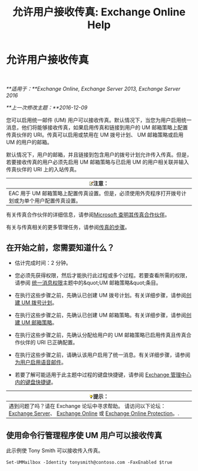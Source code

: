 ﻿---
title: '允许用户接收传真: Exchange Online Help'
TOCTitle: 允许用户接收传真
ms:assetid: a0505001-aac0-41ef-824f-76e5e56d7675
ms:mtpsurl: https://technet.microsoft.com/zh-cn/library/Bb201712(v=EXCHG.150)
ms:contentKeyID: 52061395
ms.date: 05/23/2018
mtps_version: v=EXCHG.150
ms.translationtype: MT
---

# 允许用户接收传真

 

_**适用于：**Exchange Online, Exchange Server 2013, Exchange Server 2016_

_**上一次修改主题：**2016-12-09_

您可以启用统一邮件 (UM) 用户可以接收传真。默认情况下，当您为用户启用统一消息，他们将能够接收传真，如果启用传真和链接到用户的 UM 邮箱策略上配置传真伙伴的 URI。传真可以启用或禁用在 UM 拨号计划、 UM 邮箱策略或启用 UM 的用户的邮箱。

默认情况下，用户的邮箱，并且链接到包含用户的拨号计划允许传入传真。但是，若要接收传真的用户必须先启用 UM 邮箱策略与已启用 UM 的用户相关联并输入传真伙伴的 URI 上的入站传真。

<table>
<thead>
<tr class="header">
<th><img src="images/Bb124558.note(EXCHG.150).gif" title="注意" alt="注意" />注意：</th>
</tr>
</thead>
<tbody>
<tr class="odd">
<td>EAC 用于 UM 邮箱策略上配置传真设置。但是，必须使用外壳程序打开拨号计划或为单个用户配置传真设置。</td>
</tr>
</tbody>
</table>


有关传真合作伙伴的详细信息，请参阅[Microsoft 查明其传真合作伙伴](https://go.microsoft.com/fwlink/?linkid=190238)。

有关与传真相关的更多管理任务，请参阅[传真的步骤](faxing-procedures-exchange-2013-help.md)。

## 在开始之前，您需要知道什么？

  - 估计完成时间：2 分钟。

  - 您必须先获得权限，然后才能执行此过程或多个过程。若要查看所需的权限，请参阅 [统一消息权限](unified-messaging-permissions-exchange-2013-help.md)主题中的\&quot;UM 邮箱策略\&quot;条目。

  - 在执行这些步骤之前，先确认已创建 UM 拨号计划。有关详细步骤，请参阅[创建 UM 拨号计划](create-a-um-dial-plan-exchange-2013-help.md)。

  - 在执行这些步骤之前，先确认已创建 UM 邮箱策略。有关详细步骤，请参阅[创建 UM 邮箱策略](create-a-um-mailbox-policy-exchange-2013-help.md)。

  - 在执行这些步骤之前，先确认分配给用户的 UM 邮箱策略已启用传真且传真合作伙伴的 URI 已正确配置。

  - 在执行这些步骤之前，请确认该用户启用了统一消息。有关详细步骤，请参阅[为用户启用语音邮件](enable-a-user-for-voice-mail-exchange-2013-help.md)。

  - 若要了解可能适用于此主题中过程的键盘快捷键，请参阅 [Exchange 管理中心内的键盘快捷键](keyboard-shortcuts-in-the-exchange-admin-center-exchange-online-protection-help.md)。

<table>
<thead>
<tr class="header">
<th><img src="images/Bb124558.tip(EXCHG.150).gif" title="提示" alt="提示" />提示：</th>
</tr>
</thead>
<tbody>
<tr class="odd">
<td>遇到问题了吗？请在 Exchange 论坛中寻求帮助。 请访问以下论坛：<a href="https://go.microsoft.com/fwlink/p/?linkid=60612">Exchange Server</a>、 <a href="https://go.microsoft.com/fwlink/p/?linkid=267542">Exchange Online</a> 或 <a href="https://go.microsoft.com/fwlink/p/?linkid=285351">Exchange Online Protection</a>。.</td>
</tr>
</tbody>
</table>


## 使用命令行管理程序使 UM 用户可以接收传真

此示例使 Tony Smith 可以接收传入传真。

    Set-UMMailbox -Identity tonysmith@contoso.com -FaxEnabled $true

